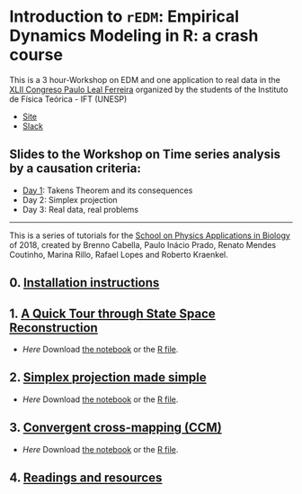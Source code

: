 # Introduction to `rEDM`: Empirical Dynamics Modeling in R: a crash course

This is a 3 hour-Workshop on EDM and one application to real data in the
[XLII Congreso Paulo Leal Ferreira](http://professores.ift.unesp.br/congressoPauloLealFerreira/) organized by the students of the Instituto
de Física Teórica - IFT (UNESP)
  * [Site](http://professores.ift.unesp.br/congressoPauloLealFerreira/)
  * [Slack](https://xliiicplf.slack.com/)

## Slides to the Workshop on Time series analysis by a causation criteria:

  - [Day 1](Xaringans/Day1_Takens_Theorem.html): Takens Theorem and its consequences
  - Day 2: Simplex projection
  - Day 3: Real data, real problems

-----

This is a series of tutorials for the [School on Physics Applications in
Biology](http://www.ictp-saifr.org/?page_id=15616) of 2018, created by
Brenno Cabella, Paulo Inácio Prado, Renato Mendes Coutinho, Marina
Rillo, Rafael Lopes and Roberto
Kraenkel.

## 0\. [Installation instructions](install.md)

## 1\. [A Quick Tour through State Space Reconstruction](Hands-on_Takens.html)
<!--
  - *on Mathbio* Download [the
    notebook](https://raw.githubusercontent.com/mathbio/edmTutorials/master/takens/Hands-on%20Takens.Rmd)
    or the [R
    file](https://raw.githubusercontent.com/mathbio/edmTutorials/master/takens/Hands-on%20Takens.R).
-->
  - *Here* Download [the
    notebook](https://raw.githubusercontent.com/rafalopespx/WorkshopEDM/main/edmTutorials/takens/Hands-on%20Takens.Rmd)
    or the [R
    file](https://raw.githubusercontent.com/rafalopespx/WorkshopEDM/main/edmTutorials/takens/Hands-on%20Takens.R).

## 2\. [Simplex projection made simple](simplex.html)
<!--
  - *on Mathbio* Download [the
    notebook](https://raw.githubusercontent.com/mathbio/edmTutorials/master/simplex/simplex.Rmd)
    or the [R
    file](https://raw.githubusercontent.com/mathbio/edmTutorials/master/simplex/simplex.R).
-->
  - *Here* Download [the
    notebook](https://raw.githubusercontent.com/rafalopespx/WorkshopEDM/main/edmTutorials/simplex/simplex.Rmd)
    or the [R
    file](https://raw.githubusercontent.com/rafalopespx/WorkshopEDM/main/edmTutorials/simplex/simplex.R).

## 3\. [Convergent cross-mapping (CCM)](ccm.html)
<!--
  - *on Mathbio* Download [the
    notebook](https://raw.githubusercontent.com/mathbio/edmTutorials/master/ccm/ccm.Rmd)
    or the [R
    file](https://raw.githubusercontent.com/mathbio/edmTutorials/master/ccm/ccm.R).
-->
  - *Here* Download [the
    notebook](https://raw.githubusercontent.com/rafalopespx/WorkshopEDM/main/edmTutorials/ccm/ccm.Rmd)
    or the [R
    file](https://raw.githubusercontent.com/rafalopespx/WorkshopEDM/main/edmTutorials/ccm/ccm.R).

## 4\. [Readings and resources](reading_and_resources.html)
